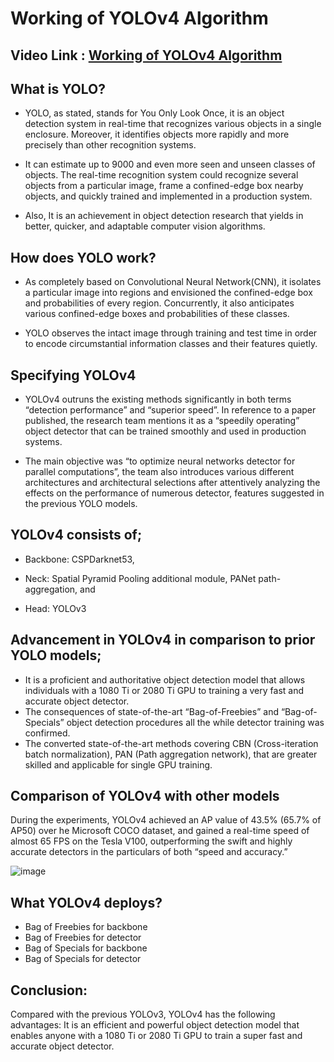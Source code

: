 # Working of YOLOv4 Algorithm

## Video Link : [Working of YOLOv4 Algorithm]()

## What is YOLO?
 
- YOLO, as stated, stands for You Only Look Once, it is an object detection system in real-time that recognizes various objects in a single enclosure. Moreover, it identifies objects more rapidly and more precisely than other recognition systems. 

- It can estimate up to 9000 and even more seen and unseen classes of objects. The real-time recognition system could recognize several objects from a particular image, frame a confined-edge box nearby objects, and quickly trained and implemented in a production system.
- Also, It is an achievement in object detection research that yields in better, quicker, and adaptable computer vision algorithms. 

## How does YOLO work?
 

- As completely based on Convolutional Neural Network(CNN), it isolates a particular image into regions and envisioned the confined-edge box and probabilities of every region. Concurrently, it also anticipates various confined-edge boxes and probabilities of these classes.  

- YOLO observes the intact image through training and test time in order to encode circumstantial information classes and their features quietly. 

## Specifying YOLOv4 
 

- YOLOv4 outruns the existing methods significantly in both terms “detection performance” and “superior speed”. In reference to a paper published, the research team mentions it as a “speedily operating” object detector that can be trained smoothly and used in production systems. 

- The main objective was “to optimize neural networks detector for parallel computations”, the team also introduces various different architectures and architectural selections after attentively analyzing the effects on the performance of numerous detector, features suggested in the previous YOLO models.

## YOLOv4 consists of;

 - Backbone: CSPDarknet53, 

- Neck: Spatial Pyramid Pooling additional module, PANet path-aggregation, and 

- Head: YOLOv3 

## Advancement in YOLOv4 in comparison to prior YOLO models;
 

- It is a proficient and authoritative object detection model that allows individuals with a 1080 Ti or 2080 Ti GPU to training a very fast and accurate object detector.
- The consequences of state-of-the-art “Bag-of-Freebies” and “Bag-of-Specials” object detection procedures all the while detector training was confirmed.
- The converted state-of-the-art methods covering CBN (Cross-iteration batch normalization), PAN (Path aggregation network), that are greater skilled and applicable for single GPU training.

## Comparison of YOLOv4 with other models
 

During the experiments, YOLOv4 achieved an AP value of 43.5% (65.7% of AP50) over he Microsoft COCO dataset, and gained a real-time speed of almost 65 FPS on the Tesla V100, outperforming the swift and highly accurate detectors in the particulars of both “speed and accuracy.” 

![image](https://user-images.githubusercontent.com/63282184/143771497-30037af9-c0b9-433b-9234-bf37c036b48d.png)


## What YOLOv4 deploys?

- Bag of Freebies for backbone
- Bag of Freebies for detector
- Bag of Specials for backbone
- Bag of Specials for detector

## Conclusion:

Compared with the previous YOLOv3, YOLOv4 has the following advantages: It is an efficient and powerful object detection model that enables anyone with a 1080 Ti or 2080 Ti GPU to train a super fast and accurate object detector.
